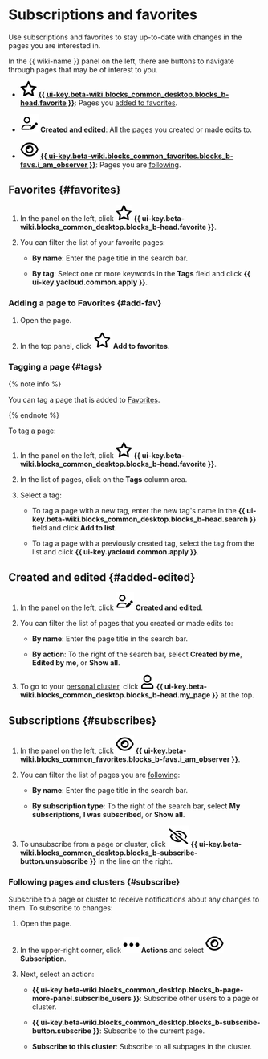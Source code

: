 # Subscriptions and favorites

Use subscriptions and favorites to stay up-to-date with changes in the pages you are interested in.

In the {{ wiki-name }} panel on the left, there are buttons to navigate through pages that may be of interest to you.

* ![](../_assets/wiki/svg/fav.svg) [**{{ ui-key.beta-wiki.blocks_common_desktop.blocks_b-head.favorite }}**](#favorites): Pages you [added to favorites](#add-fav).

* ![](../_assets/wiki/svg/edited-icon.svg) [**Created and edited**](#added-edited): All the pages you created or made edits to.

* ![](../_assets/wiki/svg/subscriptions.svg) [**{{ ui-key.beta-wiki.blocks_common_favorites.blocks_b-favs.i_am_observer }}**](#subscribes): Pages you are [following](#subscribe).

## Favorites {#favorites}

1. In the panel on the left, click ![](../_assets/wiki/svg/fav.svg) **{{ ui-key.beta-wiki.blocks_common_desktop.blocks_b-head.favorite }}**.

1. You can filter the list of your favorite pages:

   * **By name**: Enter the page title in the search bar.

   * **By tag**: Select one or more keywords in the **Tags** field and click **{{ ui-key.yacloud.common.apply }}**.

### Adding a page to Favorites {#add-fav}

1. Open the page.

1. In the top panel, click ![](../_assets/wiki/svg/add-favorites-icon.svg) **Add to favorites**.

### Tagging a page {#tags}

{% note info %}

You can tag a page that is added to [Favorites](#add-fav).

{% endnote %}

To tag a page:

1. In the panel on the left, click ![](../_assets/wiki/svg/fav.svg) **{{ ui-key.beta-wiki.blocks_common_desktop.blocks_b-head.favorite }}**.

1. In the list of pages, click on the **Tags** column area.

1. Select a tag:

   * To tag a page with a new tag, enter the new tag's name in the **{{ ui-key.beta-wiki.blocks_common_desktop.blocks_b-head.search }}** field and click **Add to list**.

   * To tag a page with a previously created tag, select the tag from the list and click **{{ ui-key.yacloud.common.apply }}**.

## Created and edited {#added-edited}

1. In the panel on the left, click ![](../_assets/wiki/svg/edited-icon.svg) **Created and edited**.

1. You can filter the list of pages that you created or made edits to:

   * **By name**: Enter the page title in the search bar.

   * **By action**: To the right of the search bar, select **Created by me**, **Edited by me**, or **Show all**.

1. To go to your [personal cluster](structure.md#personal_cluster), click ![](../_assets/wiki/svg/my-page.svg) **{{ ui-key.beta-wiki.blocks_common_desktop.blocks_b-head.my_page }}** at the top.

## Subscriptions {#subscribes}

1. In the panel on the left, click ![](../_assets/wiki/svg/subscriptions.svg) **{{ ui-key.beta-wiki.blocks_common_favorites.blocks_b-favs.i_am_observer }}**.

1. You can filter the list of pages you are [following](#subscribe):

   * **By name**: Enter the page title in the search bar.

   * **By subscription type**: To the right of the search bar, select **My subscriptions**, **I was subscribed**, or **Show all**.

1. To unsubscribe from a page or cluster, click ![](../_assets/wiki/svg/unsubscribe.svg) **{{ ui-key.beta-wiki.blocks_common_desktop.blocks_b-subscribe-button.unsubscribe }}** in the line on the right.

### Following pages and clusters {#subscribe}

Subscribe to a page or cluster to receive notifications about any changes to them. To subscribe to changes:

1. Open the page.

1. In the upper-right corner, click ![](../_assets/wiki/svg/actions-icon.svg) **Actions** and select ![](../_assets/wiki/svg/subscriptions.svg) **Subscription**.

1. Next, select an action:

   * **{{ ui-key.beta-wiki.blocks_common_desktop.blocks_b-page-more-panel.subscribe_users }}**: Subscribe other users to a page or cluster.

   * **{{ ui-key.beta-wiki.blocks_common_desktop.blocks_b-subscribe-button.subscribe }}**: Subscribe to the current page.

   * **Subscribe to this cluster**: Subscribe to all subpages in the cluster.
